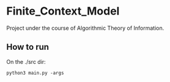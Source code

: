 # Finite_Context_Model
Project under the course of Algorithmic Theory of Information.

## How to run
On the ./src dir:
```
python3 main.py -args
```
